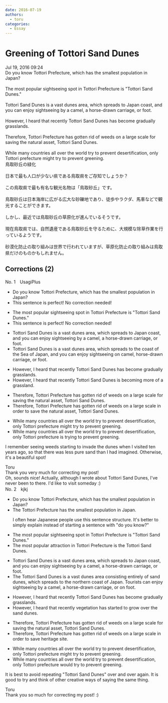 ```yaml
---
date: 2016-07-19
authors:
  - toru
categories:
  - Essay
---
```


<h1 id="subject_show">Greening of Tottori Sand Dunes</h1>
<div class="date">Jul 19, 2016 09:24</div>
<div id="post"><div id="body_show_ori">
Do you know Tottori Prefecture, which has the smallest population in Japan?<br/><br/>The most popular sightseeing spot in Tottori Prefecture is "Tottori Sand Dunes."<br/><br/>Tottori Sand Dunes is a vast dunes area, which spreads to Japan coast, and you can enjoy sightseeing by a camel, a horse-drawn carriage, or foot.<br/><br/>However, I heard that recently Tottori Sand Dunes has become gradually grasslands.<br/><br/>Therefore, Tottori Prefecture has gotten rid of weeds on a large scale for saving the natural asset, Tottori Sand Dunes.<br/><br/>While many countries all over the world try to prevent desertification, only Tottori prefecture might try to prevent greening.
</div></div>

<!-- more -->

<div id="post_ja"><div id="body_show_mo">
鳥取砂丘の緑化<br/><br/>日本で最も人口が少ない県である鳥取県をご存知でしょうか？<br/><br/>この鳥取県で最も有名な観光名物は「鳥取砂丘」です。<br/><br/>鳥取砂丘は日本海岸に広がる広大な砂礫地であり、徒歩やラクダ、馬車などで観光することができます。<br/><br/>しかし、最近では鳥取砂丘の草原化が進んでいるそうです。<br/><br/>現在鳥取県では、自然遺産である鳥取砂丘を守るために、大規模な除草作業を行っているようです。<br/><br/>砂漠化防止の取り組みは世界で行われていますが、草原化防止の取り組みは鳥取県だけのものかもしれません。
</div></div>

## Corrections (2)
<div id="block"><div class="first_name"> No. 1　<span class="just_name">UsagiPlus</span></div><div id="block2">
<ul class="correction_field">
<li class="incorrect">Do you know Tottori Prefecture, which has the smallest population in Japan?</li>
<li class="corrected perfect">This sentence is perfect! No correction needed!</li>
</ul>
<ul class="correction_field">
<li class="incorrect">The most popular sightseeing spot in Tottori Prefecture is "Tottori Sand Dunes."</li>
<li class="corrected perfect">This sentence is perfect! No correction needed!</li>
</ul>
<ul class="correction_field">
<li class="incorrect">Tottori Sand Dunes is a vast dunes area, which spreads to Japan coast, and you can enjoy sightseeing by a camel, a horse-drawn carriage, or foot.</li>
<li class="corrected correct">
Tottori Sand Dunes is a vast dunes area, which spreads to the coast of the Sea of Japan, and you can enjoy sightseeing on camel, horse-drawn carriage, or foot.
</li>
</ul>
<ul class="correction_field">
<li class="incorrect">However, I heard that recently Tottori Sand Dunes has become gradually grasslands.</li>
<li class="corrected correct">
However, I heard that recently Tottori Sand Dunes is becoming more of a grassland.
</li>
</ul>
<ul class="correction_field">
<li class="incorrect">Therefore, Tottori Prefecture has gotten rid of weeds on a large scale for saving the natural asset, Tottori Sand Dunes.</li>
<li class="corrected correct">
Therefore, Tottori Prefecture has gotten rid of weeds on a large scale in order to save the natural asset, Tottori Sand Dunes.
</li>
</ul>
<ul class="correction_field">
<li class="incorrect">While many countries all over the world try to prevent desertification, only Tottori prefecture might try to prevent greening.</li>
<li class="corrected correct">
While many countries all over the world try to prevent desertification, only Tottori prefecture is trying to prevent greening.
</li>
</ul>
<p class="comment_small">
 I remember seeing weeds starting to invade the dunes when I visited ten years ago, so that there was less pure sand than I had imagined.  Otherwise, it's a beautiful spot!
</p>

</div><div class="name"><span class="just_name">Toru</span><br>
Thank you very much for correcting my post!<br/>Oh, sounds nice! Actually, although I wrote about Tottori Sand Dunes, I've never been to there. I'd like to visit someday :)
</div>
</div>
<div id="block"><div class="first_name"> No. 2　<span class="just_name">kjkj</span></div><div id="block2">
<ul class="correction_field">
<li class="incorrect">Do you know Tottori Prefecture, which has the smallest population in Japan?</li>
<li class="corrected correct">
<span class="f_blue">The</span> <span class="f_blue">Tottori Prefecture has</span> the smallest population in Japan<span class="f_blue">.</span>
<p class="correction_comment">I often hear Japanese people use this sentence structure. It's better to simply explain instead of starting a sentence with "do you know?"</p>
</li>
</ul>
<ul class="correction_field">
<li class="incorrect">The most popular sightseeing spot in Tottori Prefecture is "Tottori Sand Dunes."</li>
<li class="corrected correct">
The most popular <span class="f_blue">attraction</span> in Tottori Prefecture is <span class="f_blue">the Tottori Sand Dunes</span>.
</li>
</ul>
<ul class="correction_field">
<li class="incorrect">Tottori Sand Dunes is a vast dunes area, which spreads to Japan coast, and you can enjoy sightseeing by a camel, a horse-drawn carriage, or foot.</li>
<li class="corrected correct">
<span class="f_blue">The </span>Tottori Sand Dunes is a vast <span class="f_red"><span class="sline">dunes</span></span> area<span class="f_blue"> consisting entirely of sand dunes</span>, which spreads to <span class="f_blue">the northern</span> coast<span class="f_blue"> of Japan</span>. <span class="f_blue">Tourists</span> can enjoy sightseeing by <span class="f_red"><span class="sline">a</span></span> camel, a horse-drawn carriage, or <span class="f_blue">on </span>foot.
</li>
</ul>
<ul class="correction_field">
<li class="incorrect">However, I heard that recently Tottori Sand Dunes has become gradually grasslands.</li>
<li class="corrected correct">
However, I heard that recently <span class="f_blue">vegetation has started to grow over the </span>sand dunes.
</li>
</ul>
<ul class="correction_field">
<li class="incorrect">Therefore, Tottori Prefecture has gotten rid of weeds on a large scale for saving the natural asset, Tottori Sand Dunes.</li>
<li class="corrected correct">
Therefore, Tottori Prefecture has gotten rid of weeds on a large scale <span class="f_blue">in order to save</span> <span class="f_blue">heritage site</span>.
</li>
</ul>
<ul class="correction_field">
<li class="incorrect">While many countries all over the world try to prevent desertification, only Tottori prefecture might try to prevent greening.</li>
<li class="corrected correct">
While many countries all over the world try to prevent desertification, only Tottori prefecture <span class="f_blue">would</span> try to prevent greening.
</li>
</ul>
<p class="comment_small">
 It is best to avoid repeating "Tottori Sand Dunes" over and over again. It is good to try and think of other creative ways of saying the same thing.
</p>

</div><div class="name"><span class="just_name">Toru</span><br>
Thank you so much for correcting my post! :)
</div>
</div>

